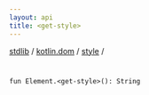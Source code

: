 ```yaml
---
layout: api
title: <get-style>
---
```

[stdlib](../../index.html) / [kotlin.dom](../index.html) / [style](index.html) / [<get-style>](_get-style_.html)

# <get-style>

```
fun Element.<get-style>(): String
```
